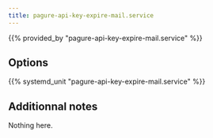 ```yaml
---
title: pagure-api-key-expire-mail.service
---
```


{{% provided_by "pagure-api-key-expire-mail.service" %}}

## Options

{{% systemd_unit "pagure-api-key-expire-mail.service" %}}

## Additionnal notes

Nothing here.